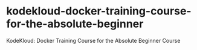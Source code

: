 # kodekloud-docker-training-course-for-the-absolute-beginner
KodeKloud: Docker Training Course for the Absolute Beginner Course
